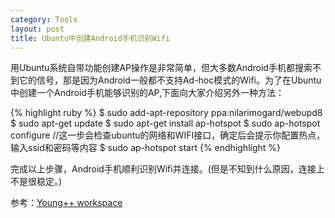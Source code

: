 ```yaml
---
category: Tools
layout: post
title: Ubuntu中创建Android手机识别Wifi
---
```


用Ubuntu系统自带功能创建AP操作是非常简单，但大多数Android手机都搜索不到它的信号，那是因为Android一般都不支持Ad-hoc模式的Wifi。为了在Ubuntu中创建一个Android手机能够识别的AP,下面向大家介绍另外一种方法： 

{% highlight ruby %}
$ sudo add-apt-repository ppa:nilarimogard/webupd8
$ sudo apt-get update
$ sudo apt-get install ap-hotspot
$ sudo ap-hotspot configure  //这一步会检查ubuntu的网络和WIFI接口，确定后会提示你配置热点，输入ssid和密码等内容
$ sudo ap-hotspot start
{% endhighlight %} 

完成以上步骤，Android手机顺利识别Wifi并连接。(但是不知到什么原因，连接上不是很稳定。)

参考：[Young++ workspace](http://blog.csdn.net/olanmomo/article/details/16922565)
